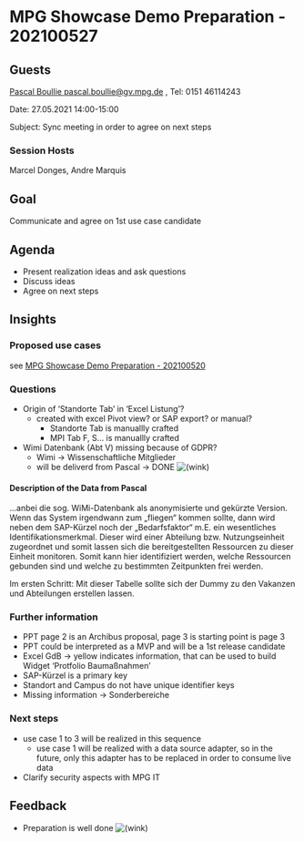 # MPG Showcase Demo Preparation - 202100527

## Guests

[Pascal Boullie <pascal.boullie@gv.mpg.de>](https://ox.hosteurope.de/appsuite/#) , Tel: 0151 46114243

Date: 27.05.2021 14:00-15:00

Subject: Sync meeting in order to agree on next steps

### Session Hosts

Marcel Donges, Andre Marquis

## Goal

Communicate and agree on 1st use case candidate

## Agenda

- Present realization ideas and ask questions
- Discuss ideas
- Agree on next steps

## Insights

### Proposed use cases

see [MPG Showcase Demo Preparation - 202100520](../max-planck-gesellschaft-mpg/mpg-showcase-demo-preparation-202100520.md)

### Questions

- Origin of ‘Standorte Tab’ in ‘Excel Listung’?
  - created with excel Pivot view? or SAP export? or manual?
    - Standorte Tab is manuallly crafted
    - MPI Tab F, S… is manuallly crafted
- Wimi Datenbank (Abt V) missing because of GDPR?
  - Wimi → Wissenschaftliche Mitglieder
  - will be deliverd from Pascal → DONE ![(wink)](https://2cu.atlassian.net/wiki/s/1732347312/6452/9ec310e9ed617fde640b4372fb0e11f5501675fa/_/images/icons/emoticons/wink.png)

#### Description of the Data from Pascal

…anbei die sog. WiMi-Datenbank als anonymisierte und gekürzte Version. Wenn das System irgendwann zum „fliegen“ kommen sollte, dann wird neben dem SAP-Kürzel noch der „Bedarfsfaktor“ m.E. ein wesentliches Identifikationsmerkmal. Dieser wird einer Abteilung bzw. Nutzungseinheit zugeordnet und somit lassen sich die bereitgestellten Ressourcen zu dieser Einheit monitoren. Somit kann hier identifiziert werden, welche Ressourcen gebunden sind und welche zu bestimmten Zeitpunkten frei werden.

Im ersten Schritt: Mit dieser Tabelle sollte sich der Dummy zu den Vakanzen und Abteilungen erstellen lassen.

### Further information

- PPT page 2 is an Archibus proposal, page 3 is starting point is page 3
- PPT could be interpreted as a MVP and will be a 1st release candidate
- Excel GdB → yellow indicates information, that can be used to build Widget ‘Protfolio Baumaßnahmen’
- SAP-Kürzel is a primary key
- Standort and Campus do not have unique identifier keys
- Missing information → Sonderbereiche

### Next steps

- use case 1 to 3 will be realized in this sequence
  - use case 1 will be realized with a data source adapter, so in the future, only this adapter has to be replaced in order to consume live data
- Clarify security aspects with MPG IT

## Feedback

- Preparation is well done ![(wink)](https://2cu.atlassian.net/wiki/s/1732347312/6452/9ec310e9ed617fde640b4372fb0e11f5501675fa/_/images/icons/emoticons/wink.png)